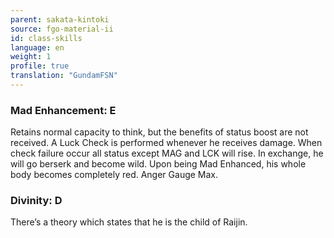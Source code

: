 ```yaml
---
parent: sakata-kintoki
source: fgo-material-ii
id: class-skills
language: en
weight: 1
profile: true
translation: "GundamFSN"
---
```


### Mad Enhancement: E

Retains normal capacity to think, but the benefits of status boost are not received.
A Luck Check is performed whenever he receives damage.
When check failure occur all status except MAG and LCK will rise. In exchange, he will go berserk and become wild.
Upon being Mad Enhanced, his whole body becomes completely red. Anger Gauge Max.

### Divinity: D

There’s a theory which states that he is the child of Raijin.
